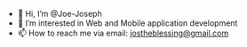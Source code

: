 - 👋 Hi, I’m @Joe-Joseph
- 👀 I’m interested in Web and Mobile application development
- 📫 How to reach me via email: jostheblessing@gmail.com

<!---
Joe-Joseph/Joe-Joseph is a ✨ special ✨ repository because its `README.md` (this file) appears on your GitHub profile.
You can click the Preview link to take a look at your changes.
--->
